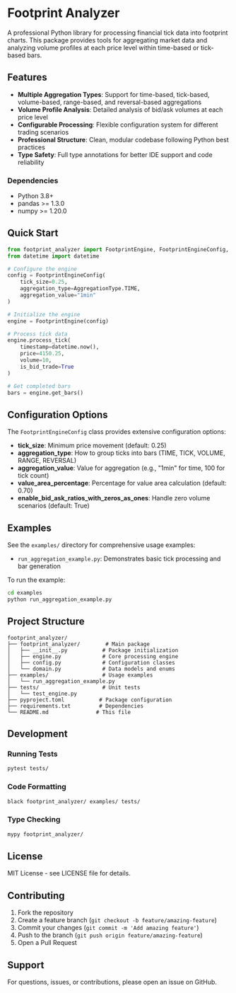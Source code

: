 # Footprint Analyzer

A professional Python library for processing financial tick data into footprint charts. This package provides tools for aggregating market data and analyzing volume profiles at each price level within time-based or tick-based bars.

## Features

- **Multiple Aggregation Types**: Support for time-based, tick-based, volume-based, range-based, and reversal-based aggregations
- **Volume Profile Analysis**: Detailed analysis of bid/ask volumes at each price level
- **Configurable Processing**: Flexible configuration system for different trading scenarios  
- **Professional Structure**: Clean, modular codebase following Python best practices
- **Type Safety**: Full type annotations for better IDE support and code reliability

### Dependencies

- Python 3.8+
- pandas >= 1.3.0
- numpy >= 1.20.0

## Quick Start

```python
from footprint_analyzer import FootprintEngine, FootprintEngineConfig, AggregationType
from datetime import datetime

# Configure the engine
config = FootprintEngineConfig(
    tick_size=0.25,
    aggregation_type=AggregationType.TIME,
    aggregation_value="1min"
)

# Initialize the engine
engine = FootprintEngine(config)

# Process tick data
engine.process_tick(
    timestamp=datetime.now(),
    price=4150.25,
    volume=10,
    is_bid_trade=True
)

# Get completed bars
bars = engine.get_bars()
```

## Configuration Options

The `FootprintEngineConfig` class provides extensive configuration options:

- **tick_size**: Minimum price movement (default: 0.25)
- **aggregation_type**: How to group ticks into bars (TIME, TICK, VOLUME, RANGE, REVERSAL)
- **aggregation_value**: Value for aggregation (e.g., "1min" for time, 100 for tick count)
- **value_area_percentage**: Percentage for value area calculation (default: 0.70)
- **enable_bid_ask_ratios_with_zeros_as_ones**: Handle zero volume scenarios (default: True)

## Examples

See the `examples/` directory for comprehensive usage examples:

- `run_aggregation_example.py`: Demonstrates basic tick processing and bar generation

To run the example:
```bash
cd examples
python run_aggregation_example.py
```

## Project Structure

```
footprint_analyzer/
├── footprint_analyzer/        # Main package
│   ├── __init__.py           # Package initialization
│   ├── engine.py             # Core processing engine
│   ├── config.py             # Configuration classes
│   └── domain.py             # Data models and enums
├── examples/                 # Usage examples
│   └── run_aggregation_example.py
├── tests/                    # Unit tests
│   └── test_engine.py
├── pyproject.toml           # Package configuration
├── requirements.txt         # Dependencies
└── README.md               # This file
```

## Development

### Running Tests

```bash
pytest tests/
```

### Code Formatting

```bash
black footprint_analyzer/ examples/ tests/
```

### Type Checking

```bash
mypy footprint_analyzer/
```

## License

MIT License - see LICENSE file for details.

## Contributing

1. Fork the repository
2. Create a feature branch (`git checkout -b feature/amazing-feature`)
3. Commit your changes (`git commit -m 'Add amazing feature'`)
4. Push to the branch (`git push origin feature/amazing-feature`)
5. Open a Pull Request

## Support

For questions, issues, or contributions, please open an issue on GitHub.

